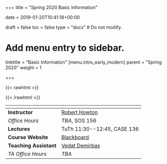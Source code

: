 +++
title = "Spring 2020 Basic Information"

date = 2019-01-20T10:41:18+00:00

draft = false
toc = false
type = "docs"  # Do not modify.

# Add menu entry to sidebar.
linktitle = "Basic Information"
[menu.intro_early_modern]
  parent = "Spring 2020"
  weight = 1

+++

{{< rawhtml >}}
<style>
  a:active,
  a:focus,
  a:hover {
    color: #9b9b9b;
    /* color: #ffdbdc; */
  }
</style>
{{< /rawhtml >}}

| <span>                |                                                                                           |
|------------------     | ------------------------------------------------------------------------------------------|
| **Instructor**        | [Robert Howton <i class="far fa-envelope"></i>](mailto:rhowton@ku.edu.tr)                 |
| _Office Hours_        | _TBA_, SOS 156                                                                  |
| **Lectures**          | TuTh 11:30--12:45, CASE 136                |
| **Course Website**    | [Blackboard](https://ku.blackboard.com/)                                                  |
| **Teaching Assistant**| [Vedat Demirbaş <i class="far fa-envelope"></i>](mailto:vdemirbas19@ku.edu.tr)                   |
| _TA Office Hours_     | _TBA_      |
